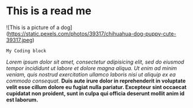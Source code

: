 # This is a read me

![This is a picture of a dog] (https://static.pexels.com/photos/39317/chihuahua-dog-puppy-cute-39317.jpeg)

```My Coding block```

*Lorem ipsum dolor sit amet, consectetur adipisicing elit, sed do eiusmod tempor incididunt ut labore et dolore magna aliqua. Ut enim ad minim veniam, quis nostrud exercitation ullamco laboris nisi ut aliquip ex ea commodo consequat.* **Duis aute irure dolor in reprehenderit in voluptate velit esse cillum dolore eu fugiat nulla pariatur. Excepteur sint occaecat cupidatat non proident, sunt in culpa qui officia deserunt mollit anim id est laborum.**
